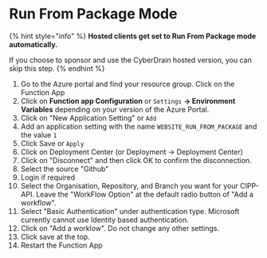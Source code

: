 # Run From Package Mode

{% hint style="info" %}
**Hosted clients get set to Run From Package mode automatically.**

If you choose to sponsor and use the CyberDrain hosted version, you can skip this step.&#x20;
{% endhint %}

1. Go to the Azure portal and find your resource group. Click on the Function App
2. Click on **Function app Configuration** or `Settings` **-> Environment Variables** depending on your version of the Azure Portal.
3. Click on "New Application Setting" or `Add`
4. Add an application setting with the name `WEBSITE_RUN_FROM_PACKAGE` and the value `1`
5. Click Save or `Apply`
6. Click on Deployment Center (or Deployment -> Deployment Center)
7. Click on "Disconnect" and then click OK to confirm the disconnection.
8. Select the source "Github"
9. Login if required
10. Select the Organisation, Repository, and Branch you want for your CIPP-API. Leave the "WorkFlow Option" at the default radio button of "Add a workflow".
11. Select "Basic Authentication" under authentication type. Microsoft currently cannot use Identity based authentication.
12. Click on "Add a worklow". Do not change any other settings.
13. Click save at the top.
14. Restart the Function App
